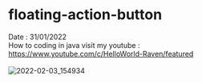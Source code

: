 # floating-action-button
Date : 31/01/2022<br/>
How to coding in java
visit my youtube : https://www.youtube.com/c/HelloWorld-Raven/featured
<br/><br/>
![2022-02-03_154934](https://user-images.githubusercontent.com/58245926/152315446-9437923a-2747-482c-a388-d7c33be7903b.png)
